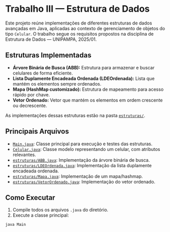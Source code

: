 # Trabalho III — Estrutura de Dados

Este projeto reúne implementações de diferentes estruturas de dados avançadas em Java, aplicadas ao contexto de gerenciamento de objetos do tipo `Celular`. O trabalho segue os requisitos propostos na disciplina de Estrutura de Dados — UNIPAMPA, 2025/01.

## Estruturas Implementadas

- **Árvore Binária de Busca (ABB):** Estrutura para armazenar e buscar celulares de forma eficiente.
- **Lista Duplamente Encadeada Ordenada (LDEOrdenada):** Lista que mantém os elementos sempre ordenados.
- **Mapa (HashMap customizado):** Estrutura de mapeamento para acesso rápido por chave.
- **Vetor Ordenado:** Vetor que mantém os elementos em ordem crescente ou decrescente.

As implementações dessas estruturas estão na pasta [`estruturas/`](estruturas/).

## Principais Arquivos

- [`Main.java`](Main.java): Classe principal para execução e testes das estruturas.
- [`Celular.java`](Celular.java): Classe modelo representando um celular, com atributos relevantes.
- [`estruturas/ABB.java`](estruturas/ABB.java): Implementação da árvore binária de busca.
- [`estruturas/LDEOrdenada.java`](estruturas/LDEOrdenada.java): Implementação da lista duplamente encadeada ordenada.
- [`estruturas/Mapa.java`](estruturas/Mapa.java): Implementação de um mapa/hashmap.
- [`estruturas/VetorOrdenado.java`](estruturas/VetorOrdenado.java): Implementação do vetor ordenado.

## Como Executar

1. Compile todos os arquivos `.java` do diretório.
2. Execute a classe principal:

```sh
java Main